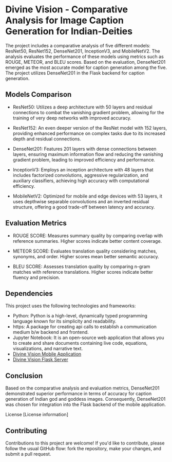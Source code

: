 # Divine Vision - Comparative Analysis for Image Caption Generation for Indian-Deities

The project includes a comparative analysis of five different models: ResNet50, ResNet152, DenseNet201, InceptionV3, and MobileNetV2. The analysis evaluates the performance of these models using metrics such as ROUGE, METEOR, and BLEU scores. Based on the evaluation, DenseNet201 emerged as the most accurate model for caption generation among the five. The project utilizes DenseNet201 in the Flask backend for caption generation.

## Models Comparison

- ResNet50: Utilizes a deep architecture with 50 layers and residual connections to combat the vanishing gradient problem, allowing for the training of very deep networks with improved accuracy.

- ResNet152: An even deeper version of the ResNet model with 152 layers, providing enhanced performance on complex tasks due to its increased depth and residual connections.

- DenseNet201: Features 201 layers with dense connections between layers, ensuring maximum information flow and reducing the vanishing gradient problem, leading to improved efficiency and performance.

- InceptionV3: Employs an inception architecture with 48 layers that includes factorized convolutions, aggressive regularization, and auxiliary classifiers, achieving high accuracy with computational efficiency.

- MobileNetV2: Optimized for mobile and edge devices with 53 layers, it uses depthwise separable convolutions and an inverted residual structure, offering a good trade-off between latency and accuracy.

## Evaluation Metrics
- ROUGE SCORE: Measures summary quality by comparing overlap with reference summaries. Higher scores indicate better content coverage.

- METEOR SCORE: Evaluates translation quality considering matches, synonyms, and order. Higher scores mean better semantic accuracy.

- BLEU SCORE: Assesses translation quality by comparing n-gram matches with reference translations. Higher scores indicate better fluency and precision.

## Dependencies
This project uses the following technologies and frameworks:

- Python: Python is a high-level, dynamically typed programming language known for its simplicity and readability.
- https: A package for creating api calls to establish a communication medium b/w backend and frontend.
- Jupyter Notebook: It is an open-source web application that allows you to create and share documents containing live code, equations, visualizations, and narrative text.
- [Divine Vision Mobile Application]()
- [Divine Vision Flask Server](https://github.com/Kaizoku01/Divine-Vision-Flask-Server)

## Conclusion
Based on the comparative analysis and evaluation metrics, DenseNet201 demonstrated superior performance in terms of accuracy for caption generation of Indian god and goddess images. Consequently, DenseNet201 was chosen for integration into the Flask backend of the mobile application.

License
[License information]

## Contributing
Contributions to this project are welcome! If you'd like to contribute, please follow the usual GitHub flow: fork the repository, make your changes, and submit a pull request.
